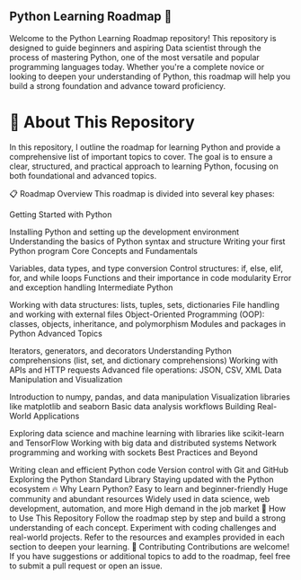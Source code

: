 
## Python Learning Roadmap 🚀
Welcome to the Python Learning Roadmap repository! This repository is designed to guide beginners and aspiring Data scientist  through the process of mastering Python, one of the most versatile and popular programming languages today. Whether you're a complete novice or looking to deepen your understanding of Python, this roadmap will help you build a strong foundation and advance toward proficiency.

# 📘 About This Repository
In this repository, I outline the roadmap for learning Python and provide a comprehensive list of important topics to cover. The goal is to ensure a clear, structured, and practical approach to learning Python, focusing on both foundational and advanced topics.

📋 Roadmap Overview
This roadmap is divided into several key phases:

Getting Started with Python

Installing Python and setting up the development environment
Understanding the basics of Python syntax and structure
Writing your first Python program
Core Concepts and Fundamentals

Variables, data types, and type conversion
Control structures: if, else, elif, for, and while loops
Functions and their importance in code modularity
Error and exception handling
Intermediate Python

Working with data structures: lists, tuples, sets, dictionaries
File handling and working with external files
Object-Oriented Programming (OOP): classes, objects, inheritance, and polymorphism
Modules and packages in Python
Advanced Topics

Iterators, generators, and decorators
Understanding Python comprehensions (list, set, and dictionary comprehensions)
Working with APIs and HTTP requests
Advanced file operations: JSON, CSV, XML
Data Manipulation and Visualization

Introduction to numpy, pandas, and data manipulation
Visualization libraries like matplotlib and seaborn
Basic data analysis workflows
Building Real-World Applications


Exploring data science and machine learning with libraries like scikit-learn and TensorFlow
Working with big data and distributed systems
Network programming and working with sockets
Best Practices and Beyond

Writing clean and efficient Python code
Version control with Git and GitHub
Exploring the Python Standard Library
Staying updated with the Python ecosystem
🔥 Why Learn Python?
Easy to learn and beginner-friendly
Huge community and abundant resources
Widely used in data science, web development, automation, and more
High demand in the job market
🌟 How to Use This Repository
Follow the roadmap step by step and build a strong understanding of each concept.
Experiment with coding challenges and real-world projects.
Refer to the resources and examples provided in each section to deepen your learning.
🤝 Contributing
Contributions are welcome! If you have suggestions or additional topics to add to the roadmap, feel free to submit a pull request or open an issue.
